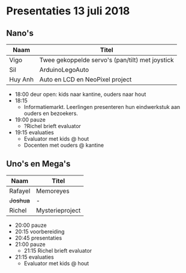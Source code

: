 # Presentaties 13 juli 2018

## Nano's

Naam|Titel
---|---
Vigo | Twee gekoppelde servo's (pan/tilt) met joystick
Sil|ArduinoLegoAuto
Huy Anh|Auto en LCD en NeoPixel project
 * 18:00 deur open: kids naar kantine, ouders naar hout
 * 18:15
    * Informatiemarkt. Leerlingen presenteren hun eindwerkstuk aan ouders en bezoekers.
 * 19:00 pauze
    * ?Richel brieft evaluator
 * 19:15 evaluaties
    * Evaluator met kids @ hout
    * Docenten met ouders @ kantine 

## Uno's en Mega's

Naam|Titel
---|---
Rafayel|Memoreyes
~~Joshua~~|-
Richel|Mysterieproject

 * 20:00 pauze
 * 20:15 voorbereiding
 * 20:45 presentaties
 * 21:00 pauze
    * 21:15 Richel brieft evaluator
 * 21:15 evaluaties
    * Evaluator met kids @ hout
